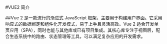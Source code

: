 #VUE2 简介

##Vue 2 是一款流行的渐进式 JavaScript 框架，主要用于构建用户界面。它采用响应式的数据绑定和组件化开发模式，易于上手且灵活高效。Vue 2 适合开发单页应用（SPA），同时也能与其他库或已有项目集成。其核心库专注于视图层，配合生态系统中的路由、状态管理等工具，可以满足复杂应用的开发需求。